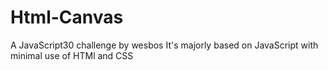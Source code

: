 # Html-Canvas
A JavaScript30 challenge by wesbos 
It's majorly based on JavaScript with minimal use of HTMl and CSS
